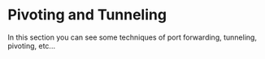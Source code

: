 # Pivoting and Tunneling
In this section you can see some techniques of port forwarding, tunneling, pivoting, etc...
